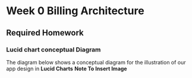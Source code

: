 # Week 0 Billing Architecture

## Required Homework

### Lucid chart conceptual Diagram

The diagram below shows a conceptual diagram for the illustration of our app design in **Lucid Charts**
**Note To Insert Image**
